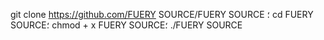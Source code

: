 git clone https://github.com/FUERY SOURCE/FUERY SOURCE ؛ cd FUERY SOURCE؛ chmod + x FUERY SOURCE؛ ./FUERY SOURCE
